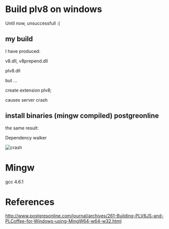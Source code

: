# Build plv8 on windows

Until now, unsuccessfull :(

## my build

I have produced:

v8.dll, v8prepend.dll

plv8.dll

but ... 

   create extension plv8;

causes server crash


## install binaries (mingw compiled) postgreonline

the same result:

Dependency walker

![crash](img/plv8_crash_depencency.png)







# Mingw

gcc 4.6.1

# References

http://www.postgresonline.com/journal/archives/261-Building-PLV8JS-and-PLCoffee-for-Windows-using-MingW64-w64-w32.html
